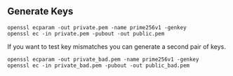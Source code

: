 ## Generate Keys
```
openssl ecparam -out private.pem -name prime256v1 -genkey
openssl ec -in private.pem -pubout -out public.pem
```
If you want to test key mismatches you can generate a second pair of keys.
```
openssl ecparam -out private_bad.pem -name prime256v1 -genkey
openssl ec -in private_bad.pem -pubout -out public_bad.pem
```